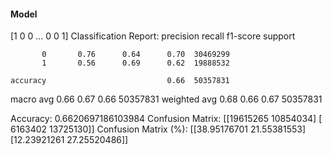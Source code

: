 #### Model
[1 0 0 ... 0 0 1]
Classification Report:
              precision    recall  f1-score   support

           0       0.76      0.64      0.70  30469299
           1       0.56      0.69      0.62  19888532

    accuracy                           0.66  50357831
   macro avg       0.66      0.67      0.66  50357831
weighted avg       0.68      0.66      0.67  50357831

Accuracy: 0.6620697186103984
Confusion Matrix:
[[19615265 10854034]
 [ 6163402 13725130]]
Confusion Matrix (%):
[[38.95176701 21.55381553]
 [12.23921261 27.25520486]]
